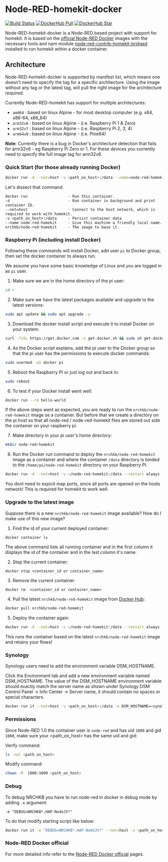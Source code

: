 # Node-RED-homekit-docker
[![Build Status](https://travis-ci.org/NRCHKB/node-red-contrib-homekit-docker.svg?branch=master)](https://travis-ci.org/NRCHKB/node-red-contrib-homekit-docker)
[![DockerHub Pull](https://img.shields.io/docker/pulls/nrchkb/node-red-homekit.svg)](https://hub.docker.com/r/nrchkb/node-red-homekit)
[![DockerHub Star](https://img.shields.io/docker/stars/nrchkb/node-red-homekit.svg?maxAge=2592000)](https://hub.docker.com/r/nrchkb/node-red-homekit)
 
Node-RED-homekit-docker is a Node-RED based project with support for homekit. It is based on the [official Node-RED Docker](https://hub.docker.com/r/nodered/node-red) images with the necessary tools and npm module [node-red-contrib-homekit-bridged](https://www.npmjs.com/package/node-red-contrib-homekit-bridged) installed to run homekit within a docker container. 

## Architecture
Node-RED-homekit-docker is supported by manifest list, which means one doesn't need to specify the tag for a specific architecture. Using the image without any tag or the latest tag, will pull the right image for the architecture required.

Currently Node-RED-homekit has support for multiple architectures:
- `amd64`   : based on linux Alpine - for most desktop computer (e.g. x64, x86-64, x86_64)
- `arm32v6` : based on linux Alpine - (i.e. Raspberry Pi 1 & Zero)
- `arm32v7` : based on linux Alpine - (i.e. Raspberry Pi 2, 3, 4)
- `arm64v8` : based on linux Alpine - (i.e. Pine64)

**Note**: Currently there is a bug in Docker's architecture detection that fails for arm32v6 - eg Raspberry Pi Zero or 1. For these devices you currently need to specify the full image tag for arm32v6.

### Quick Start (for those already running Docker)

```bash
docker run -d --net=host -v <path_on_host>:/data --name=node-red-homekit nrchkb/node-red-homekit
```

Let's dissect that command:

    docker run                  - Run this container.
    -d                          - Run container in background and print container ID.
    --net=host                  - Connect to the host network, which is required to work with homekit.
    -v <path_on_host>:/data     - Persist container data
    --name node-red-homekit     - Give this machine a friendly local name.
    nrchkb/node-red-homekit     - The image to base it.

### Raspberry Pi (including install Docker)

Following these commands will install Docker, add user `pi` to Docker group, then set the docker container to always run.

We assume you have some basic knowledge of Linux and you are logged in as `pi` user.  

1) Make sure we are in the home directory of the pi user:

```bash
cd ~
```

2) Make sure we have the latest packages available and upgrade to the latest versions:

```bash
sudo apt update && sudo apt upgrade -y
```

3) Download the docker install script and execute it to install Docker on your system.

```bash
curl -fsSL https://get.docker.com -o get-docker.sh && sudo sh get-docker.sh
```

4) As the Docker script explains, add the pi user to the Docker group so that the pi user has the permissions to execute docker commands:

```bash
sudo usermod -aG docker pi
```

5) Reboot the Raspberry PI or just log out and back in:

```bash
sudo reboot
```

6) To test if your Docker install went well: 

```bash
docker run --rm hello-world
```

If the above steps went as expected, you are ready to run the `nrchkb/node-red-homekit` image as a container. But before that we create a directory on the pi host so that all node-red / node-red-homekit files are stored out side the container on your raspberry pi.

7) Make directory in your pi user's home directory:

```bash
mkdir node-red-homekit
```

8) Run the Docker run command to deploy the `nrchkb/node-red-homekit` image as a container and where the container `/data` directory is binded to the `/home/pi/node-red-homekit` directory on your Raspberry PI.

```bash
docker run -d --net=host -v ~/node-red-homekit:/data --restart always --name node-red-homekit nrchkb/node-red-homekit
```

You dont need to expicit map ports, since all ports are opened on the hosts network! This is required for homekit to work well.

### Upgrade to the latest image
Suppose there is a new `nrchkb/node-red-homekit` image available? How do I make use of this new image?

1) Find the id of your current deployed container:

```bash
docker container ls
```
The above command lists all running container and in the first column it displays the id of the container and in the last column it's name.

2) Stop the current container:

```
docker stop <container_id or container_name>
```

3) Remove the current container:
```
docker rm  <container_id or container_name>
```

4) Pull the latest `nrchkb/node-red-homekit` image from [Docker Hub](https://hub.docker.com/r/nrchkb/node-red-homekit):

```bash
docker pull nrchkb/node-red-homekit
```

5) Deploy the container again:

```bash
docker run -d --net=host -v ~/node-red-homekit:/data --restart always --name node-red-homekit nrchkb/node-red-homekit
```

This runs the container based on the latest `nrchkb/node-red-homekit` image and retains your flows!

### Synology

Synology users need to add the environment variable DSM_HOSTNAME.

Click the Environment tab and add a new environment variable named DSM_HOSTNAME. The value of the DSM_HOSTNAME environment variable should exactly match the server name as shown under Synology DSM Control Panel -> Info Center -> Server name, it should contain no spaces or special characters.

```bash
docker run it --net=host -v <path_on_host>:/data -e DSM_HOSTNAME=<synology_hostname> --name=homekit nrchkb/node-red-homekit:<tag>
```

### Permissions

Since Node-RED 1.0 the container user is `node-red` and has uid `1000` and gid `1000`, make sure your <path_on_host> has the same uid and gid:

Verify command:

```bash
ls -nal <path_on_host>
```

Modify command:

```bash
chown -R  1000:1000 <path_on_host>
```

### Debug

To debug NRCHKB you have to run node-red in docker in debug mode by adding `-e` argument:

```-e "DEBUG=NRCHKB*,HAP-NodeJS*"```

To do that modify starting script like below:

```bash
docker run it -e "DEBUG=NRCHKB*,HAP-NodeJS*" --net=host -v <path_on_host>:/data -e DSM_HOSTNAME=<synology_hostname> --name=homekit nrchkb/node-red-homekit:<tag>
```

### Node-RED Docker official
For more detailed info refer to the [Node-RED Docker official](https://github.com/node-red/node-red-docker) pages.
